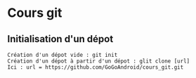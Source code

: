 # Cours git


## Initialisation d'un dépot

	Création d'un dépot vide : git init
	Création d'un dépot à partir d'un dépot : glit clone [url]
	Ici : url = https://github.com/GoGoAndroid/cours_git.git
